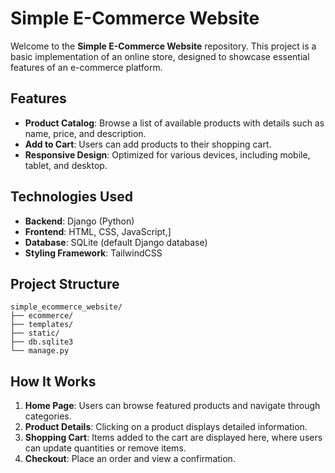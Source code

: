# Simple E-Commerce Website

Welcome to the **Simple E-Commerce Website** repository. This project is a basic implementation of an online store, designed to showcase essential features of an e-commerce platform. 

## Features

- **Product Catalog**: Browse a list of available products with details such as name, price, and description.
- **Add to Cart**: Users can add products to their shopping cart.
- **Responsive Design**: Optimized for various devices, including mobile, tablet, and desktop.

## Technologies Used

- **Backend**: Django (Python)
- **Frontend**: HTML, CSS, JavaScript,]
- **Database**: SQLite (default Django database)
- **Styling Framework**: TailwindCSS

## Project Structure

```plaintext
simple_ecommerce_website/
├── ecommerce/        
├── templates/        
├── static/            
├── db.sqlite3        
└── manage.py         
```

## How It Works

1. **Home Page**: Users can browse featured products and navigate through categories.
2. **Product Details**: Clicking on a product displays detailed information.
3. **Shopping Cart**: Items added to the cart are displayed here, where users can update quantities or remove items.
4. **Checkout**: Place an order and view a confirmation.

